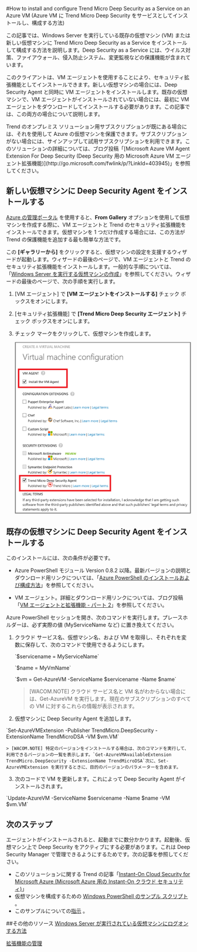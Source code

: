 ﻿<properties title="How to install and configure Trend on an Azure VM" pageTitle="Azure VM に Trend Micro Deep Security as a Service をインストールして構成する方法" description="Azure の VM に Trend Micro のセキュリティをインストールし、構成する方法を説明します。" metaKeywords="" services="virtual machines" solutions="" documentationCenter="" authors="kathydav" manager="timlt" videoId="" scriptId="" />

<tags ms.service="virtual-machines" ms.workload="infrastructure-services" ms.tgt_pltfrm="vm-multiple" ms.devlang="na" ms.topic="article" ms.date="09/24/2014" ms.author="kathydav" />

#How to install and configure Trend Micro Deep Security as a Service on an Azure VM (Azure VM に Trend Micro Deep Security をサービスとしてインストールし、構成する方法)

<p> この記事では、Windows Server を実行している既存の仮想マシン (VM) または新しい仮想マシンに Trend Micro Deep Security as a Service をインストールして構成する方法を説明します。Deep Security as a Service には、ウイルス対策、ファイアウォール、侵入防止システム、変更監視などの保護機能が含まれています。 

<p>このクライアントは、VM エージェントを使用することにより、セキュリティ拡張機能としてインストールできます。新しい仮想マシンの場合には、Deep Security Agent と同時に VM エージェントをインストールします。既存の仮想マシンで、VM エージェントがインストールされていない場合には、最初に VM エージェントをダウンロードしてインストールする必要があります。この記事では、この両方の場合について説明します。

<p> Trend のオンプレミス ソリューション用サブスクリプションが既にある場合には、それを使用して Azure の仮想マシンを保護できます。サブスクリプションがない場合には、サインアップして試用サブスクリプションを利用できます。このソリューションの詳細については、ブログ投稿「[Microsoft Azure VM Agent Extension For Deep Security (Deep Security 用の Microsoft Azure VM エージェント拡張機能)](http://go.microsoft.com/fwlink/p/?LinkId=403945)」を参照してください。

## 新しい仮想マシンに Deep Security Agent をインストールする

[Azure の管理ポータル](http://manage.windowsazure.com) を使用すると、**From Gallery** オプションを使用して仮想マシンを作成する際に、VM エージェントと Trend のセキュリティ拡張機能をインストールできます。仮想マシンを 1 つだけ作成する場合には、この方法が Trend の保護機能を追加する最も簡単な方法です。

この **[ギャラリーから]** をクリックすると、仮想マシンの設定を支援するウィザードが起動します。ウィザードの最後のページで、VM エージェントと Trend のセキュリティ拡張機能をインストールします。一般的な手順については、「[Windows Server を実行する仮想マシンの作成](http://go.microsoft.com/fwlink/p/?LinkId=403943)」を参照してください。ウィザードの最後のページで、次の手順を実行します。

1.	[VM エージェント] で **[VM エージェントをインストールする]** チェック ボックスをオンにします。

2.	[セキュリティ拡張機能] で **[Trend Micro Deep Security エージェント]** チェック ボックスをオンにします。

3.	チェック マークをクリックして、仮想マシンを作成します。

	![Install the VM Agent and the Deep Security Agent](./media/virtual-machines-install-trend/InstallVMAgentandTrend.png)

## 既存の仮想マシンに Deep Security Agent をインストールする

このインストールには、次の条件が必要です。

- Azure PowerShell モジュール Version 0.8.2 以降。最新バージョンの説明とダウンロード用リンクについては、「[Azure PowerShell のインストールおよび構成方法](http://go.microsoft.com/fwlink/p/?LinkId=320552)」を参照してください。  

- VM エージェント。詳細とダウンロード用リンクについては、ブログ投稿「[VM エージェントと拡張機能 - パート 2](http://go.microsoft.com/fwlink/p/?LinkId=403947)」を参照してください。

Azure PowerShell セッションを開き、次のコマンドを実行します。プレースホルダーは、必ず実際の値 (MyServiceName など) に置き換えてください。

1.	クラウド サービス名、仮想マシン名、および VM を取得し、それぞれを変数に保存して、次のコマンドで使用できるようにします。
	<p>`$servicename = MyServiceName`
	<p>`$name = MyVmName`
	<p>`$vm = Get-AzureVM -ServiceName $servicename -Name $name`

	> [WACOM.NOTE] クラウド サービス名と VM 名がわからない場合には、Get-AzureVM を実行します。現在のサブスクリプションのすべての VM に対するこれらの情報が表示されます。

2.	仮想マシンに Deep Security Agent を追加します。
<p> `Set-AzureVMExtension -Publisher TrendMicro.DeepSecurity -ExtensionName TrendMicroDSA -VM $vm.VM`

	> [WACOM.NOTE] 特定のバージョンをインストールする場合は、次のコマンドを実行して、利用できるバージョンの一覧を表示します。`Get-AzureVMAvailableExtension TrendMicro.DeepSecurity -ExtensionName TrendMicroDSA`次に、Set-AzureVMExtension を実行するときに、目的のバージョンのパラメーターを含めます。

3.	次のコードで VM を更新します。これによって Deep Security Agent がインストールされます。
<p> `Update-AzureVM -ServiceName $servicename -Name $name -VM $vm.VM`


## 次のステップ
エージェントがインストールされると、起動までに数分かかります。起動後、仮想マシン上で Deep Security をアクティブにする必要があります。これは Deep Security Manager で管理できるようにするためです。次の記事を参照してください。

- このソリューションに関する Trend の記事「[Instant-On Cloud Security for Microsoft Azure (Microsoft Azure 用の Instant-On クラウド セキュリティ)](http://go.microsoft.com/fwlink/?LinkId=404101)」
- 仮想マシンを構成するための [Windows PowerShell のサンプル スクリプト](http://go.microsoft.com/fwlink/?LinkId=404100) 。
- このサンプルについての[指示](http://go.microsoft.com/fwlink/?LinkId=404099)  。




##その他のリソース
[Windows Server が実行されている仮想マシンにログオンする方法]

[拡張機能の管理]


<!--Link references-->
[Windows Server が実行されている仮想マシンにログオンする方法]: ../virtual-machines-log-on-windows-server/
[拡張機能の管理]: http://go.microsoft.com/fwlink/p/?linkid=390493&clcid=0x409



<!--HONumber=35.1-->
